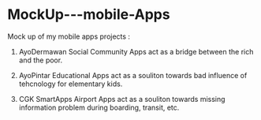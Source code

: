 # MockUp---mobile-Apps
Mock up of my mobile apps projects :
1. AyoDermawan 
	Social Community Apps act as a bridge between the rich and the poor.
	
2. AyoPintar
	Educational Apps act as a souliton towards bad influence of tehcnology for elementary kids.

2. CGK SmartApps
	Airport Apps act as a souliton towards missing information problem during boarding, transit, etc.	
